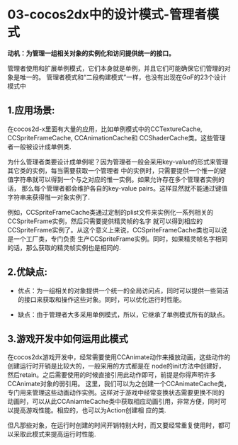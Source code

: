03-cocos2dx中的设计模式-管理者模式
=====

**动机：为管理一组相关对象的实例化和访问提供统一的接口。**

管理者使用和扩展单例模式，它们本身就是单例，并且它们可能确保它们管理的对象是唯一的。
管理者模式和“二段构建模式”一样，也没有出现在GoF的23个设计模式中

**1.应用场景:**
----

在cocos2d-x里面有大量的应用，比如单例模式中的CCTextureCache, CCSpriteFrameCache, CCAnimationCache和
CCShaderCache类。这些管理者一般被设计成单例类.<br>

为什么管理者类要设计成单例呢？因为管理者一般会采用key-value的形式来管理其它类的实例，每当需要获取一个管理者
中的实例时，只需要提供一个惟一的键值字符串就可以得到一个与之对应的惟一实例。如果允许存在多个管理者实例的话，
那么每个管理者都会维护各自的key-value pairs。这样显然就不能通过键值字符串来获得惟一对象实例了.<br>

例如，CCSpriteFrameCache类通过定制的plist文件来实例化一系列相关的CCSpriteFrame实例，然后只需要提供精灵帧的名字
就可以得到相应的CCSpriteFrame实例了。从这个意义上来说，CCSpriteFrameCache类也可以说是一个工厂类，专门负责
生产CCSpriteFrame实例。同时，如果精灵帧名字相同的话，那么获取的精灵帧实例也是相同的.<br>

**2.优缺点:**
----

* 优点：为一组相关的对象提供一个统一的全局访问点，同时可以提供一些简洁的接口来获取和操作这些对象。同时，可以优化运行时性能。 

* 缺点：由于管理者大多采用单例模式，所以，它继承了单例模式所有的缺点。

**3.游戏开发中如何运用此模式**
----

在cocos2dx游戏开发中，经常需要使用CCAnimate动作来播放动画，这些动作的创建运行时开销是比较大的，一般采用的方式都是在
node的init方法中创建好，然后retain。之后需要使用的时候直接引用此动作即可，前提是你得声明许多CCAnimate对象的弱引用。
这里，我们可以为之创建一个CCAnimateCache类，专门用来管理这些动画动作实例。这样对于游戏中经常变换状态需要更换不同的
动画时，可以从此CCAniamteCache类中获取相应动画引用，非常方便，同时可以提高游戏性能。相应的，也可以为Action创建相
应的类.<br>

但凡那些对象，在运行时创建的时间开销特别大时，而又要经常重复使用时，都可以采取此模式来提高运行时性能.<br>
